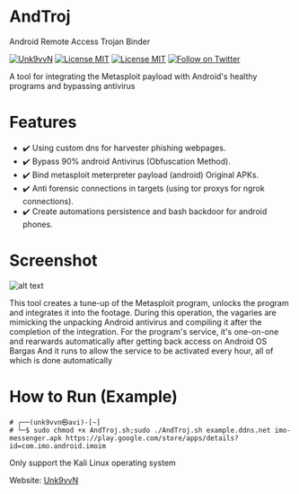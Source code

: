 # AndTroj
Android Remote Access Trojan Binder

[![Unk9vvN](https://img.shields.io/badge/Unk9vvN-AndTroj-green.svg)](https://github.com/unk9vvn/AndTroj)
[![License MIT](https://img.shields.io/github/license/mashape/apistatus.svg)](https://github.com/unk9vvn/AndTroj/blob/master/LICENSE)
[![License MIT](https://img.shields.io/badge/telegram-channel-orange.svg)](https://t.me/Unk9vvN)
[![Follow on Twitter](https://img.shields.io/twitter/follow/espadrine.svg?label=Follow&style=social)](https://twitter.com/intent/follow?screen_name=unk9vvn)


A tool for integrating the Metasploit payload with Android's healthy programs and bypassing antivirus

# Features
- :heavy_check_mark: Using custom dns for harvester phishing webpages.
- :heavy_check_mark: Bypass 90% android Antivirus (Obfuscation Method).
- :heavy_check_mark: Bind metasploit meterpreter payload (android) Original APKs.
- :heavy_check_mark: Anti forensic connections in targets (using tor proxys for ngrok connections).
- :heavy_check_mark: Create automations persistence and bash backdoor for android phones.


# Screenshot

![alt text][logo]

[logo]: https://raw.githubusercontent.com/unk9vvn/AndTroj/master/menu.jpg "Logo Title Text 2"


This tool creates a tune-up of the Metasploit program, unlocks the program and integrates it into the footage. During this operation, the vagaries are mimicking the unpacking Android antivirus and compiling it after the completion of the integration. For the program's service, it's one-on-one and rearwards automatically after getting back access on Android OS Bargas And it runs to allow the service to be activated every hour, all of which is done automatically


# How to Run (Example)
```
# ┌──(unk9vvn㉿avi)-[~]
# └─$ sudo chmod +x AndTroj.sh;sudo ./AndTroj.sh example.ddns.net imo-messenger.apk https://play.google.com/store/apps/details?id=com.imo.android.imoim
```
Only support the Kali Linux operating system

Website: [Unk9vvN](https://unk9vvn.com)
